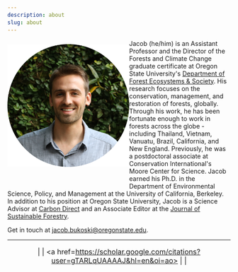 ```yaml
---
description: about
slug: about
---
```


<link rel="stylesheet" href="./academicons-1.8.0/css/academicons.css"/>
<link rel="stylesheet"  type='text/css' href="https://cdnjs.cloudflare.com/ajax/libs/font-awesome/4.3.0/css/font-awesome.css">

<div>
  <img class="headshot" src="./headshot.jpg" width="275" align="left" style = "padding-bottom:10%; padding-top:2%">
</div>


Jacob (he/him) is an Assistant Professor and the Director of the Forests and Climate Change graduate certificate at Oregon State University's [Department of Forest Ecosystems & Society](https://directory.forestry.oregonstate.edu/people/bukoski-jacob). His research focuses on the conservation, management, and restoration of forests, globally. Through his work, he has been fortunate enough to work in forests across the globe - including Thailand, Vietnam, Vanuatu, Brazil, California, and New England. Previously, he was a postdoctoral associate at Conservation International's Moore Center for Science. Jacob earned his Ph.D. in the Department of Environmental Science, Policy, and Management at the University of California, Berkeley. In addition to his position at Oregon State University, Jacob is a Science Advisor at [Carbon Direct](https://www.carbon-direct.com/people/dr-jacob-bukoski) and an Associate Editor at the [Journal of Sustainable Forestry](https://www.tandfonline.com/toc/wjsf20/current).

Get in touch at jacob.bukoski@oregonstate.edu.

---

<div style="font-size: 115%" align="center">

  <a href=https://github.com/jbukoski><i class="fab fa-github"></i></a> | 
  <a href=https://twitter.com/JacobBukoski><i class="fab fa-twitter"></i></a> | 
  <a href=https://scholar.google.com/citations?user=gTARLqUAAAAJ&hl=en&oi=ao><i class="ai ai-google-scholar-square"></i></a> |
  <a href=https://www.researchgate.net/profile/Jacob_Bukoski><i class="ai ai-researchgate"></i></a> | 
  <a href=https://www.linkedin.com/in/jacob-bukoski-66728535/><i class="fab fa-linkedin"></i></a>

</div>

